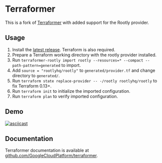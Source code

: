# Terraformer

This is a fork of [Terraformer](https://github.com/GoogleCloudPlatform/terraformer) with added support for the Rootly provider.

## Usage

1. Install the [latest release](https://github.com/rootlyhq/terraformer/releases). Terraform is also required.
2. Prepare a Terraform working directory with the rootly provider installed.
3. Run `terraformer-rootly import rootly --resources=* --compact --path-pattern=generated` to import.
4. Add `source = "rootlyhq/rootly"` to `generated/provider.tf` and change directory to `generated/`.
5. Run `terraform state replace-provider -- -/rootly rootlyhq/rootly` to fix Terraform 0.13+.
6. Run `terraform init` to initialize the imported configuration.
7. Run `terraform plan` to verify imported configuration.

## Demo

[![asciicast](https://asciinema.org/a/Gv8LCrdpGX0mqISHReAQfJV7N.svg)](https://asciinema.org/a/Gv8LCrdpGX0mqISHReAQfJV7N)

## Documentation

Terraformer documentation is available at [github.com/GoogleCloudPlatform/terraformer](https://github.com/GoogleCloudPlatform/terraformer).

